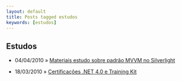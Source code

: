 ```yaml
---
layout: default
title: Posts tagged estudos
keywords: [estudos]
---
```

<h2 class="category">Estudos</h2>
<ul class="posts">
<li>
<p>
<span class="date">04/04/2010</span> &raquo; 
<a href="/blog/materiais-estudo-sobre-padrao-mvvm-no-silverlight">Materiais estudo sobre padrão MVVM no Silverlight</a>
</p>
</li> 
<li>
<p>
<span class="date">18/03/2010</span> &raquo; 
<a href="/blog/certificacoes-net-4-0-e-training-kit">Certificações .NET 4.0 e Training Kit</a>
</p>
</li> 
</ul>
